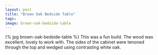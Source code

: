 ```yaml
---
layout: post
title: "Brown Oak Bedside Table"
tags: 
image: brown-oak-bedside-table
---
```

{% jpg brown-oak-bedside-table %} This was a fun build. The wood was excellent, lovely to work with. The sides of the cabinet were tenoned through the top and wedged using contrasting white oak.

